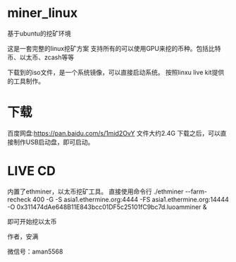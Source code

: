 # miner_linux
基于ubuntu的挖矿环境


这是一套完整的linux挖矿方案
支持所有的可以使用GPU来挖的币种。包括比特币、以太币、zcash等等


下载到的iso文件，是一个系统镜像，可以直接启动系统。
按照linxu live kit提供的工具制作。

# 下载


百度网盘:https://pan.baidu.com/s/1mid2OvY
文件大约2.4G
下载之后，可以直接制作USB启动盘，即可启动。



# LIVE CD
内置了ethminer，以太币挖矿工具。
直接使用命令行
./ethminer --farm-recheck 400 -G -S asia1.ethermine.org:4444 -FS asia1.ethermine.org:14444 -O 0x311474dAe648B11E843bcc01DF5c25101fC9bc7d.luoamminer &

即可开始挖以太币

作者，安满

微信号：aman5568

